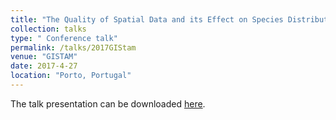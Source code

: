 ```yaml
---
title: "The Quality of Spatial Data and its Effect on Species Distribution Model"
collection: talks
type: " Conference talk"
permalink: /talks/2017GIStam
venue: "GISTAM"
date: 2017-4-27
location: "Porto, Portugal"
---
```


The talk presentation can be downloaded [here](https://github.com/lukasgabor/lukasgabor.github.io/blob/master/files/2017GISTAM.pdf).
